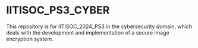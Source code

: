 # IITISOC_PS3_CYBER
This repository is for IITISOC_2024_PS3 in the cybersecurity domain, which deals with the development and implementation of a secure image encryption system.
